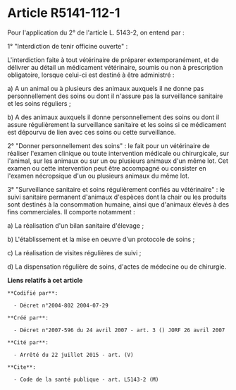 # Article R5141-112-1

Pour l'application du 2° de l'article L. 5143-2, on entend par :

1° "Interdiction de tenir officine ouverte" :

L'interdiction faite à tout vétérinaire de préparer extemporanément, et de délivrer au détail un médicament vétérinaire,
soumis ou non à prescription obligatoire, lorsque celui-ci est destiné à être administré :

a) A un animal ou à plusieurs des animaux auxquels il ne donne pas personnellement des soins ou dont il n'assure pas la
surveillance sanitaire et les soins réguliers ;

b) A des animaux auxquels il donne personnellement des soins ou dont il assure régulièrement la surveillance sanitaire et les
soins si ce médicament est dépourvu de lien avec ces soins ou cette surveillance.

2° "Donner personnellement des soins" : le fait pour un vétérinaire de réaliser l'examen clinique ou toute intervention
médicale ou chirurgicale, sur l'animal, sur les animaux ou sur un ou plusieurs animaux d'un même lot. Cet examen ou cette
intervention peut être accompagné ou consister en l'examen nécropsique d'un ou plusieurs animaux du même lot.

3° "Surveillance sanitaire et soins régulièrement confiés au vétérinaire" : le suivi sanitaire permanent d'animaux d'espèces
dont la chair ou les produits sont destinés à la consommation humaine, ainsi que d'animaux élevés à des fins commerciales. Il
comporte notamment :

a) La réalisation d'un bilan sanitaire d'élevage ;

b) L'établissement et la mise en oeuvre d'un protocole de soins ;

c) La réalisation de visites régulières de suivi ;

d) La dispensation régulière de soins, d'actes de médecine ou de chirurgie.

**Liens relatifs à cet article**

	**Codifié par**:

	  - Décret n°2004-802 2004-07-29

	**Créé par**:

	  - Décret n°2007-596 du 24 avril 2007 - art. 3 () JORF 26 avril 2007

	**Cité par**:

	  - Arrêté du 22 juillet 2015 - art. (V)

	**Cite**:

	  - Code de la santé publique - art. L5143-2 (M)
